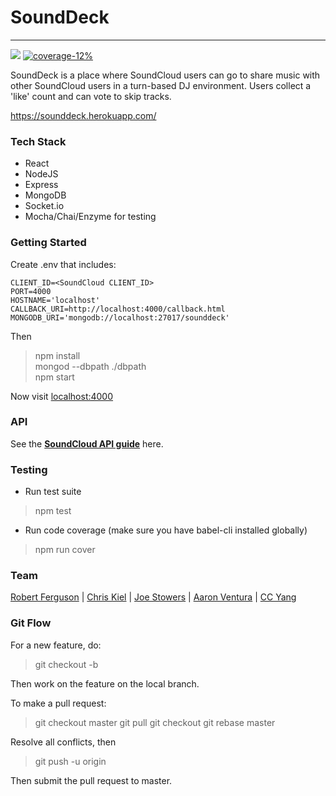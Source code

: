 # SoundDeck
---
[<img src="https://travis-ci.org/SoundlyEnthused/SoundDeck.svg?branch=master"/>](https://travis-ci.org//SoundlyEnthused/SoundDeck.svg?branch=master)
[![coverage-12%](http://img.shields.io/badge/coverage-12%-brightgreen.svg?style=flat)]()


SoundDeck is a place where SoundCloud users can go to share music with other SoundCloud users in a turn-based DJ environment. Users collect a 'like' count and can vote to skip tracks.

https://sounddeck.herokuapp.com/

### Tech Stack

- React
- NodeJS
- Express
- MongoDB
- Socket.io
- Mocha/Chai/Enzyme for testing

### Getting Started
Create .env that includes:
```
CLIENT_ID=<SoundCloud CLIENT_ID>
PORT=4000
HOSTNAME='localhost'
CALLBACK_URI=http://localhost:4000/callback.html
MONGODB_URI='mongodb://localhost:27017/sounddeck'
```
Then

> npm install  
> mongod --dbpath ./dbpath  
> npm start

Now visit [localhost:4000](http://localhost:4000/)

### API

See the [**SoundCloud API guide**](https://developers.soundcloud.com/docs/api/guide) here.

### Testing

- Run test suite
> npm test

- Run code coverage (make sure you have babel-cli installed globally)
> npm run cover

### Team

[Robert Ferguson](https://github.com/rewfergu) |
[Chris Kiel](https://github.com/no-fi) |
[Joe Stowers](https://github.com/jstowers) |
[Aaron Ventura](https://github.com/Macabre1) |
[CC Yang](https://github.com/siliconion)

### Git Flow

For a new feature, do:
> git checkout -b <featureName>

Then work on the feature on the local branch.

To make a pull request:
> git checkout master
> git pull
> git checkout <featureName>
> git rebase master

Resolve all conflicts, then
> git push -u origin <featureName>

Then submit the pull request to master.
